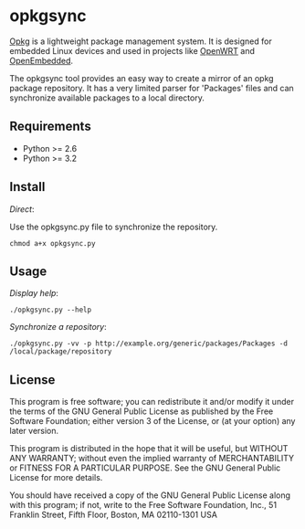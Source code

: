 opkgsync
========

[Opkg](https://code.google.com/p/opkg/) is a lightweight package management system. It is designed for embedded Linux devices and used in projects like [OpenWRT](https://openwrt.org/) and [OpenEmbedded](http://www.openembedded.org/).

The opkgsync tool provides an easy way to create a mirror of an opkg package repository. It has a very limited parser for 'Packages' files and can synchronize available packages to a local directory.

Requirements
------------

* Python >= 2.6
* Python >= 3.2

Install
-------

*Direct*:

Use the opkgsync.py file to synchronize the repository.

    chmod a+x opkgsync.py


Usage
-----

*Display help*:

    ./opkgsync.py --help

*Synchronize a repository*:

    ./opkgsync.py -vv -p http://example.org/generic/packages/Packages -d /local/package/repository

License
-------

This program is free software; you can redistribute it and/or modify
it under the terms of the GNU General Public License as published by
the Free Software Foundation; either version 3 of the License, or
(at your option) any later version.

This program is distributed in the hope that it will be useful,
but WITHOUT ANY WARRANTY; without even the implied warranty of
MERCHANTABILITY or FITNESS FOR A PARTICULAR PURPOSE.  See the
GNU General Public License for more details.

You should have received a copy of the GNU General Public License
along with this program; if not, write to the Free Software Foundation,
Inc., 51 Franklin Street, Fifth Floor, Boston, MA 02110-1301  USA

